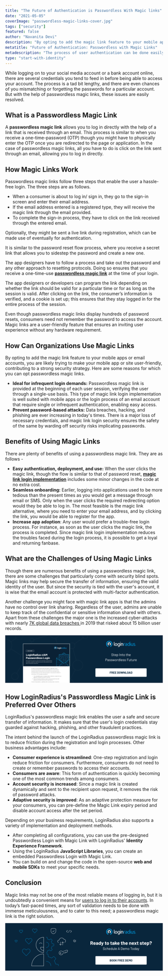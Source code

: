```yaml
---
title: "The Future of Authentication is Passwordless With Magic links"
date: "2021-05-05"
coverImage: "passwordless-magic-links-cover.jpg"
tags: ["security"]
featured: false
author: "Navanita Devi"
description: "By opting to add the magic link feature to your mobile apps or email accounts, you are likely trying to make your mobile app or site user-friendly, contributing to a strong security strategy. Here are some reasons for which you can opt passwordless magic links."
metatitle: "Future of Authentication: Passwordless with Magic Links"
metadescription: "The process of user authentication can be done easily and securely with passwordless magic links. Know how magic links work."
type: "start-with-identity"
---
```


While logging on to your social media account or a bank account online, there are several credentials you tend to feed in before being able to access your account. The process is a tad bit lengthy, and there are even chances of you mismatching or forgetting the passwords for a particular account. But with the help of passwordless magic links, these issues are easily resolved.

## What is a Passwordless Magic Link

A **passwordless magic link** allows you to log in directly with the help of a link that is received through an email. This process is similar to when you receive a one-time-password (OTP) though you might have to physically enter the OTP once you are redirected to the page or application. In the case of passwordless magic links, all you have to do is click on the link sent through an email, allowing you to log in directly.

## How Magic Links Work

Passwordless magic links follow three steps that enable the user a hassle-free login. The three steps are as follows.

- When a consumer is about to log in/ sign in, they go to the sign-in screen and enter their email address.
- If the email address entered is a registered type, they will receive the magic link through the email provided.
- To complete the sign-in process, they have to click on the link received through the entered email.

Optionally, they might be sent a live link during registration, which can be made use of eventually for authentication.

It is similar to the password reset flow process, where you receive a secret link that allows you to sidestep the password and create a new one.

The app designers have to follow a process and take out the password and any other approach to resetting protocols. Doing so ensures that you receive a one-time-use **[passwordless magic link](https://www.loginradius.com/passwordless-login/)** at the time of your login.

The app designers or developers can program the link depending on whether the link should be valid for a particular time or for as long as the session is valid. After clicking on the link, the consumer’s information is verified, and a cookie is set up; this ensures that they stay logged in for the entire process of the session.

Even though passwordless magic links display hundreds of password resets, consumers need not remember the password to access the account. Magic links are a user-friendly feature that ensures an inviting user experience without any hardware requirement.

## How Can Organizations Use Magic Links

By opting to add the magic link feature to your mobile apps or email accounts, you are likely trying to make your mobile app or site user-friendly, contributing to a strong security strategy. Here are some reasons for which you can opt passwordless magic links.

- **Ideal for infrequent login demands:** Passwordless magic link is provided at the beginning of each user session, verifying the user through a single-use basis. This type of magic link login implementation is well suited with mobile apps or the login process of an email account that require single or infrequent authentication, enabling easy access.
- **Prevent password-based attacks:** Data breaches, hacking, and phishing are ever increasing in today's times. There is a major loss of necessary credentials, and magic link login security ensures the safety of the same by warding off security risks implicating passwords.

## Benefits of Using Magic Links

There are plenty of benefits of using a passwordless magic link. They are as follows -

- **Easy authentication, deployment, and use:** When the user clicks the magic link, though the flow is similar to that of password reset, **[magic link login implementation](https://www.loginradius.com/blog/start-with-identity/2020/10/loginradius-launches-passwordless-login-with-magic-link-or-otp/)** includes some minor changes in the code at no extra cost.
- **Seamless onboarding:** Earlier, logging into applications used to be more tedious than the present times as you would get a message through email or SMS. Only when the user clicks the required redirecting option would they be able to log in. The most feasible is the magic link alternative, where you need to enter your email address, and by clicking the link, you would be able to register for the app.
- **Increase app adoption**: Any user would prefer a trouble-free login process. For instance, as soon as the user clicks the magic link, the process is completed. Since magic link login implementation reduces the troubles faced during the login process, it is possible to get a loyal and returning fanbase.

## What are the Challenges of Using Magic Links

Though there are numerous benefits of using a passwordless magic link, there are some challenges that particularly come with security blind spots. Magic links may help secure the transfer of information, ensuring the valid identity of the user. But since the security is tied with the user's account, it is wise that the email account is protected with multi-factor authentication.

Another challenge you might face with magic link apps is that the admins have no control over link sharing. Regardless of the user, admins are unable to keep track of the confidential or sensitive information shared with others. Apart from these challenges the major one is the increased cyber-attacks with nearly [7K global data breaches ](https://thepaypers.com/thought-leader-insights/goodbye-passwords-passwordless-authentication-is-here-to-stay--1245019)in 2019 that risked about 15 billion user records.

[![DS-Product-Passwordless-Login-1024x310](DS-Product-Passwordless-Login-1024x310.png)](https://www.loginradius.com/resource/loginradius-ciam-passwordless-login/)

## How LoginRadius's Passwordless Magic Link is Preferred Over Others

LoginRadius's passwordless magic link enables the user a safe and secure transfer of information. It makes sure that the user's login credentials stay guarded against hacking, phishing, and other fraudulent practices.

The intent behind the launch of the LoginRadius passwordless magic link is to reduce friction during the registration and login processes. Other business advantages include:

- **Consumer experience is streamlined**: One-step registration and login reduce friction for consumers. Furthermore, consumers do not need to create or remember passwords to access their accounts.
- **Consumers are aware**: This form of authentication is quickly becoming one of the most common trends among consumers.
- **Account security is increased**: Since a magic link is created dynamically and sent to the recipient upon request, it removes the risk of password attacks.
- **Adaptive security is improved**: As an adaptive protection measure for your consumers, you can pre-define the Magic Link expiry period and disable account access after the set period.

Depending on your business requirements, LoginRadius also supports a variety of implementation and deployment methods.

- After completing all configurations, you can use the pre-designed Passwordless Login with Magic Link with LoginRadius' **Identity Experience Framework**.
- Using the LoginRadius **JavaScript Libraries**, you can create an embedded Passwordless Login with Magic Link.
- You can build on and change the code in the open-source **web and mobile SDKs** to meet your specific needs.

## Conclusion

Magic links may not be one of the most reliable means of logging in, but it is undoubtedly a convenient means for [users to log in to their accounts](https://www.loginradius.com/blog/start-with-identity/2021/04/maintaining-quality-data-security-practices/). In today’s fast-paced times, any sort of validation needs to be done with immense meticulousness, and to cater to this need; a passwordless magic link is the right solution.

[![book-a-free-demo-loginradius](Book-a-free-demo-request-1024x310.png)](https://www.loginradius.com/book-a-demo/)
